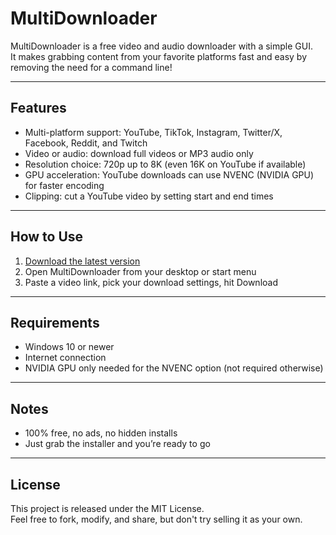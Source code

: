 # MultiDownloader

MultiDownloader is a free video and audio downloader with a simple GUI.  
It makes grabbing content from your favorite platforms fast and easy by removing the need for a command line!

---

## Features
- Multi-platform support: YouTube, TikTok, Instagram, Twitter/X, Facebook, Reddit, and Twitch  
- Video or audio: download full videos or MP3 audio only  
- Resolution choice: 720p up to 8K (even 16K on YouTube if available)  
- GPU acceleration: YouTube downloads can use NVENC (NVIDIA GPU) for faster encoding  
- Clipping: cut a YouTube video by setting start and end times  

---

## How to Use
1. [Download the latest version](https://github.com/Spakeyvr/Multidownloader/releases/tag/1.0)
2. Open MultiDownloader from your desktop or start menu  
4. Paste a video link, pick your download settings, hit Download  

---

## Requirements
- Windows 10 or newer  
- Internet connection  
- NVIDIA GPU only needed for the NVENC option (not required otherwise)  

---

## Notes
- 100% free, no ads, no hidden installs  
- Just grab the installer and you’re ready to go  

---

## License
This project is released under the MIT License.  
Feel free to fork, modify, and share, but don't try selling it as your own.
